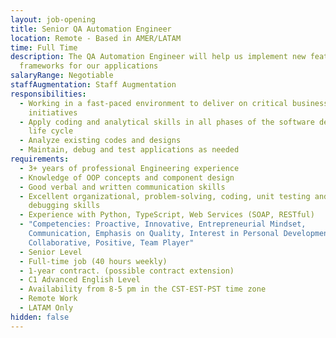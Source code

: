 ```yaml
---
layout: job-opening
title: Senior QA Automation Engineer
location: Remote - Based in AMER/LATAM
time: Full Time
description: The QA Automation Engineer will help us implement new features and
  frameworks for our applications
salaryRange: Negotiable
staffAugmentation: Staff Augmentation
responsibilities:
  - Working in a fast-paced environment to deliver on critical business
    initiatives
  - Apply coding and analytical skills in all phases of the software development
    life cycle
  - Analyze existing codes and designs
  - Maintain, debug and test applications as needed
requirements:
  - 3+ years of professional Engineering experience
  - Knowledge of OOP concepts and component design
  - Good verbal and written communication skills
  - Excellent organizational, problem-solving, coding, unit testing and
    debugging skills
  - Experience with Python, TypeScript, Web Services (SOAP, RESTful)
  - "Competencies: Proactive, Innovative, Entrepreneurial Mindset,
    Communication, Emphasis on Quality, Interest in Personal Development,
    Collaborative, Positive, Team Player"
  - Senior Level
  - Full-time job (40 hours weekly)
  - 1-year contract. (possible contract extension)
  - C1 Advanced English Level
  - Availability from 8-5 pm in the CST-EST-PST time zone
  - Remote Work
  - LATAM Only
hidden: false
---
```


